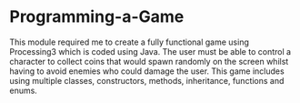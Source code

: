 # Programming-a-Game
This module required me to create a fully functional game using Processing3 which is coded using Java. The user must be able to control a character to collect coins that would spawn randomly on the screen whilst having to avoid enemies who could damage the user. This game includes using multiple classes, constructors, methods, inheritance, functions and enums.
